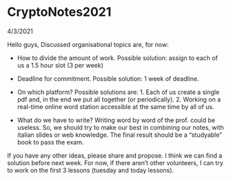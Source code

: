 # CryptoNotes2021

4/3/2021

Hello guys,
Discussed organisational topics are, for now:

- How to divide the amount of work. Possible solution: assign to each of us a 1.5 hour slot (3 per week)

- Deadline for commitment. Possible solution: 1 week of deadline.

- On which platform? Possible solutions are: 1. Each of us create a single pdf and, in the end we put all together (or periodically). 2. Working on a real-time online word station accessible at the same time by all of us.

- What do we have to write? Writing word by word of the prof. could be useless. So, we should try to make our best in combining our notes, with italian slides or web knowledge. The final result should be a “studyable” book to pass the exam.

If you have any other ideas, please share and propose. 
I think we can find a solution before next week. 
For now, if there aren’t other volunteers, I can try to work on the first 3 lessons (tuesday and today lessons).
